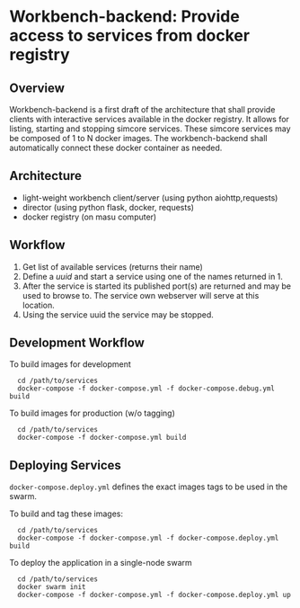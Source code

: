 # Workbench-backend: Provide access to services from docker registry

## Overview

Workbench-backend is a first draft of the architecture that shall provide clients with interactive services available in the docker registry. It allows for listing, starting and stopping simcore services. These simcore services may be composed of 1 to N docker images. The workbench-backend shall automatically connect these docker container as needed.

## Architecture

- light-weight workbench client/server (using python aiohttp,requests)
- director (using python flask, docker, requests)
- docker registry (on masu computer)

## Workflow

1. Get list of available services (returns their name)
2. Define a _uuid_ and start a service using one of the names returned in 1.
3. After the service is started its published port(s) are returned and may be used to browse to. The service own webserver will serve at this location.
4. Using the service uuid the service may be stopped.


## Development Workflow

To build images for development

```!bash
  cd /path/to/services
  docker-compose -f docker-compose.yml -f docker-compose.debug.yml build
```

To build images for production (w/o tagging)

```!bash
  cd /path/to/services
  docker-compose -f docker-compose.yml build
```

## Deploying Services

``docker-compose.deploy.yml`` defines the exact images tags to be used in the swarm.

To build and tag these images:

```!bash
  cd /path/to/services
  docker-compose -f docker-compose.yml -f docker-compose.deploy.yml build
```

To deploy the application in a single-node swarm

```!bash
  cd /path/to/services
  docker swarm init
  docker-compose -f docker-compose.yml -f docker-compose.deploy.yml up
```
